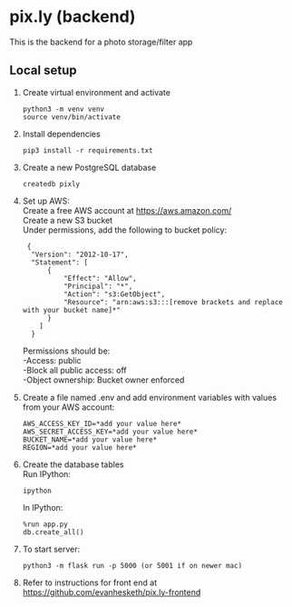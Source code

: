 # pix.ly (backend)
This is the backend for a photo storage/filter app

## Local setup
1. Create virtual environment and activate

    ``` 
    python3 -m venv venv  
    source venv/bin/activate
    ```

2. Install dependencies

    ```
    pip3 install -r requirements.txt
    ```
3. Create a new PostgreSQL database
   ```
   createdb pixly
   ```
4. Set up AWS: <br>
   Create a free AWS account at https://aws.amazon.com/ <br>
   Create a new S3 bucket <br>
   Under permissions, add the following to bucket policy: 
    ```
     {
      "Version": "2012-10-17",
      "Statement": [
          {
              "Effect": "Allow",
              "Principal": "*",
              "Action": "s3:GetObject",
              "Resource": "arn:aws:s3:::[remove brackets and replace with your bucket name]*"
          }
        ]
      }
    ```
    Permissions should be: <br>
    -Access: public <br>
    -Block all public access: off <br>
    -Object ownership: Bucket owner enforced <br>
   
4. Create a file named .env and add environment variables with values from your AWS account:
   ```
   AWS_ACCESS_KEY_ID=*add your value here*
   AWS_SECRET_ACCESS_KEY=*add your value here*
   BUCKET_NAME=*add your value here*
   REGION=*add your value here*
   ```
5. Create the database tables <br>
   Run IPython:
   ```
   ipython
   ```
   In IPython:
   ```
   %run app.py
   db.create_all()
   ```

7. To start server:
    ```
    python3 -m flask run -p 5000 (or 5001 if on newer mac)
    ```
8. Refer to instructions for front end at https://github.com/evanhesketh/pix.ly-frontend
